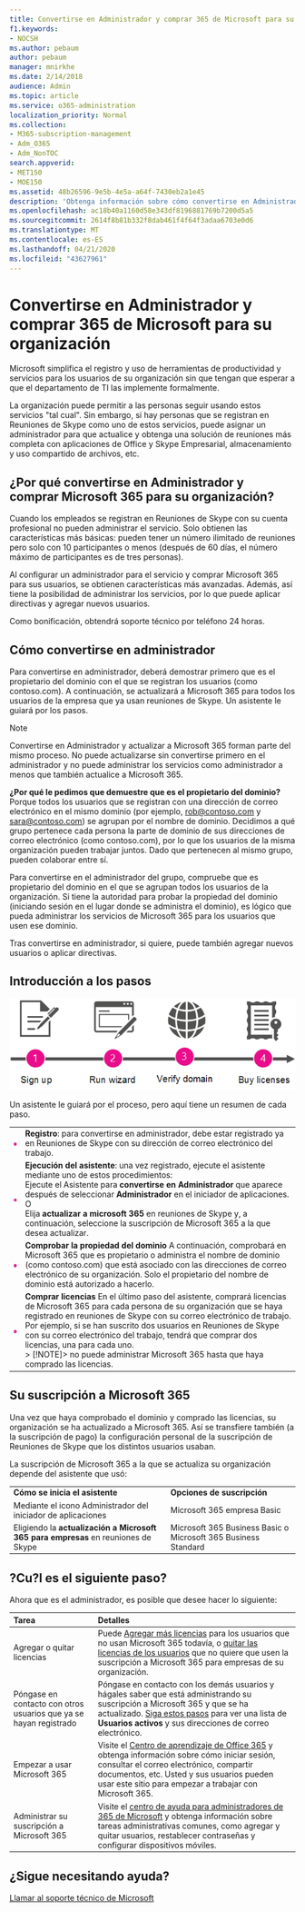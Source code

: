 ```yaml
---
title: Convertirse en Administrador y comprar 365 de Microsoft para su organización
f1.keywords:
- NOCSH
ms.author: pebaum
author: pebaum
manager: mnirkhe
ms.date: 2/14/2018
audience: Admin
ms.topic: article
ms.service: o365-administration
localization_priority: Normal
ms.collection:
- M365-subscription-management
- Adm_O365
- Adm_NonTOC
search.appverid:
- MET150
- MOE150
ms.assetid: 48b26596-9e5b-4e5a-a64f-7430eb2a1e45
description: 'Obtenga información sobre cómo convertirse en Administrador y obtener una suscripción de Microsoft 365 para su organización. '
ms.openlocfilehash: ac18b40a1160d58e343df8196881769b7200d5a5
ms.sourcegitcommit: 2614f8b81b332f8dab461f4f64f3adaa6703e0d6
ms.translationtype: MT
ms.contentlocale: es-ES
ms.lasthandoff: 04/21/2020
ms.locfileid: "43627961"
---
```

# <a name="become-the-admin-and-purchase-microsoft-365-for-your-organization"></a>Convertirse en Administrador y comprar 365 de Microsoft para su organización

Microsoft simplifica el registro y uso de herramientas de productividad y servicios para los usuarios de su organización sin que tengan que esperar a que el departamento de TI las implemente formalmente.
  
La organización puede permitir a las personas seguir usando estos servicios "tal cual". Sin embargo, si hay personas que se registran en Reuniones de Skype como uno de estos servicios, puede asignar un administrador para que actualice y obtenga una solución de reuniones más completa con aplicaciones de Office y Skype Empresarial, almacenamiento y uso compartido de archivos, etc.
  
## <a name="why-become-the-admin-and-buy-microsoft-365-for-your-organization"></a>¿Por qué convertirse en Administrador y comprar Microsoft 365 para su organización?

Cuando los empleados se registran en Reuniones de Skype con su cuenta profesional no pueden administrar el servicio. Solo obtienen las características más básicas: pueden tener un número ilimitado de reuniones pero solo con 10 participantes o menos (después de 60 días, el número máximo de participantes es de tres personas). 
  
Al configurar un administrador para el servicio y comprar Microsoft 365 para sus usuarios, se obtienen características más avanzadas. Además, así tiene la posibilidad de administrar los servicios, por lo que puede aplicar directivas y agregar nuevos usuarios.
  
Como bonificación, obtendrá soporte técnico por teléfono 24 horas.
  
## <a name="how-to-become-the-admin"></a>Cómo convertirse en administrador

Para convertirse en administrador, deberá demostrar primero que es el propietario del dominio con el que se registran los usuarios (como contoso.com). A continuación, se actualizará a Microsoft 365 para todos los usuarios de la empresa que ya usan reuniones de Skype. Un asistente le guiará por los pasos.
  
> [!NOTE]
> Convertirse en Administrador y actualizar a Microsoft 365 forman parte del mismo proceso. No puede actualizarse sin convertirse primero en el administrador y no puede administrar los servicios como administrador a menos que también actualice a Microsoft 365. 
  
 **¿Por qué le pedimos que demuestre que es el propietario del dominio?** Porque todos los usuarios que se registran con una dirección de correo electrónico en el mismo dominio (por ejemplo, rob@contoso.com y sara@contoso.com) se agrupan por el nombre de dominio. Decidimos a qué grupo pertenece cada persona la parte de dominio de sus direcciones de correo electrónico (como contoso.com), por lo que los usuarios de la misma organización pueden trabajar juntos. Dado que pertenecen al mismo grupo, pueden colaborar entre sí.
  
Para convertirse en el administrador del grupo, compruebe que es propietario del dominio en el que se agrupan todos los usuarios de la organización. Si tiene la autoridad para probar la propiedad del dominio (iniciando sesión en el lugar donde se administra el dominio), es lógico que pueda administrar los servicios de Microsoft 365 para los usuarios que usen ese dominio.
  
Tras convertirse en administrador, si quiere, puede también agregar nuevos usuarios o aplicar directivas.
  
## <a name="overview-of-the-steps"></a>Introducción a los pasos

![Vista de alto nivel de las fases implicadas en convertirse en Administrador y comprar Microsoft 365.](../../media/1ee46aff-dccb-4bfd-abb3-811a616009af.png)
  
Un asistente le guiará por el proceso, pero aquí tiene un resumen de cada paso.
  
|||
|:-----|:-----|
|![Número uno en un círculo rosa](../../media/a4da261d-2516-48c5-b58a-9c452b9086b8.png)|**Registro**: para convertirse en administrador, debe estar registrado ya en Reuniones de Skype con su dirección de correo electrónico del trabajo.  <br/> |
|![Número dos en un círculo rosa.](../../media/de3c1ab4-4f01-4026-b1ba-3265bdb32a89.png)|**Ejecución del asistente**: una vez registrado, ejecute el asistente mediante uno de estos procedimientos:  <br/>  Ejecute el Asistente para **convertirse en Administrador** que aparece después de seleccionar **Administrador** en el iniciador de aplicaciones.  <br/>  O  <br/>  Elija **actualizar a microsoft 365** en reuniones de Skype y, a continuación, seleccione la suscripción de Microsoft 365 a la que desea actualizar.  <br/> |
|![Número 3 en un círculo rosa.](../../media/60fa378c-6ac1-4cbd-a782-2fa7ca619dc6.png)|**Comprobar la propiedad del dominio** A continuación, comprobará en Microsoft 365 que es propietario o administra el nombre de dominio (como contoso.com) que está asociado con las direcciones de correo electrónico de su organización. Solo el propietario del nombre de dominio está autorizado a hacerlo.  <br/> |
|![Número 4 en un círculo rosa.](../../media/1a0ff2ce-0942-405a-94e3-9bfeb1e5059e.png)|**Comprar licencias** En el último paso del asistente, comprará licencias de Microsoft 365 para cada persona de su organización que se haya registrado en reuniones de Skype con su correo electrónico de trabajo.  <br/> Por ejemplo, si se han suscrito dos usuarios en Reuniones de Skype con su correo electrónico del trabajo, tendrá que comprar dos licencias, una para cada uno.  <br/> > [!NOTE]> no puede administrar Microsoft 365 hasta que haya comprado las licencias.           |

## <a name="your-microsoft-365-subscription"></a>Su suscripción a Microsoft 365

Una vez que haya comprobado el dominio y comprado las licencias, su organización se ha actualizado a Microsoft 365. Así se transfiere también (a la suscripción de pago) la configuración personal de la suscripción de Reuniones de Skype que los distintos usuarios usaban.
  
La suscripción de Microsoft 365 a la que se actualiza su organización depende del asistente que usó:
  
|||
|:-----|:-----|
|**Cómo se inicia el asistente** <br/> |**Opciones de suscripción** <br/> |
|Mediante el icono Administrador del iniciador de aplicaciones  <br/> |Microsoft 365 empresa Basic  <br/> |
|Eligiendo la **actualización a Microsoft 365 para empresas** en reuniones de Skype  <br/> |Microsoft 365 Business Basic o Microsoft 365 Business Standard  <br/> |
   
## <a name="whats-next"></a>?Cu?l es el siguiente paso?

Ahora que es el administrador, es posible que desee hacer lo siguiente:
  
|****Tarea****|****Detalles****|
|:-----|:-----|
|Agregar o quitar licencias  <br/> |Puede [Agregar más licencias](../../commerce/licenses/buy-licenses.md) para los usuarios que no usan Microsoft 365 todavía, o [quitar las licencias de los usuarios](../manage/remove-licenses-from-users.md) que no quiere que usen la suscripción a Microsoft 365 para empresas de su organización.  <br/> |
|Póngase en contacto con otros usuarios que ya se hayan registrado  <br/> |Póngase en contacto con los demás usuarios y hágales saber que está administrando su suscripción a Microsoft 365 y que se ha actualizado. [Siga estos pasos](../add-users/add-users.md) para ver una lista de **Usuarios activos** y sus direcciones de correo electrónico.  <br/> |
|Empezar a usar Microsoft 365  <br/> |Visite el [Centro de aprendizaje de Office 365](https://support.office.com/learn/office365-for-business) y obtenga información sobre cómo iniciar sesión, consultar el correo electrónico, compartir documentos, etc. Usted y sus usuarios pueden usar este sitio para empezar a trabajar con Microsoft 365.  <br/> |
|Administrar su suscripción a Microsoft 365  <br/> |Visite el [centro de ayuda para administradores de 365 de Microsoft](../admin-home.md) y obtenga información sobre tareas administrativas comunes, como agregar y quitar usuarios, restablecer contraseñas y configurar dispositivos móviles.  <br/> |

## <a name="still-need-help"></a>¿Sigue necesitando ayuda?

[Llamar al soporte técnico de Microsoft](../contact-support-for-business-products.md)
